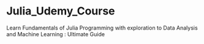 # Julia_Udemy_Course
Learn Fundamentals of Julia Programming with exploration to Data Analysis and Machine Learning : Ultimate Guide
